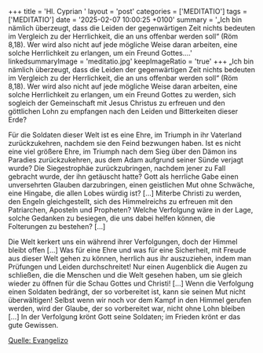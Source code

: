 +++
title = 'Hl. Cyprian  '
layout = 'post'
categories = ['MEDITATIO']
tags = ['MEDITATIO']
date = '2025-02-07 10:00:25 +0100'
summary = '„Ich bin nämlich überzeugt, dass die Leiden der gegenwärtigen Zeit nichts bedeuten im Vergleich zu der Herrlichkeit, die an uns offenbar werden soll“ (Röm 8,18). Wer wird also nicht auf jede mögliche Weise daran arbeiten, eine solche Herrlichkeit zu erlangen, um ein Freund Gottes....'
linkedsummaryImage = 'meditatio.jpg'
keepImageRatio = 'true'
+++
„Ich bin nämlich überzeugt, dass die Leiden der gegenwärtigen Zeit nichts bedeuten im Vergleich zu der Herrlichkeit, die an uns offenbar werden soll“ (Röm 8,18). Wer wird also nicht auf jede mögliche Weise daran arbeiten, eine solche Herrlichkeit zu erlangen, um ein Freund Gottes zu werden, sich sogleich der Gemeinschaft mit Jesus Christus zu erfreuen und den göttlichen Lohn zu empfangen nach den Leiden und Bitterkeiten dieser Erde?

Für die Soldaten dieser Welt ist es eine Ehre, im Triumph in ihr Vaterland zurückzukehren, nachdem sie den Feind bezwungen haben.<!--more--> Ist es nicht eine viel größere Ehre, im Triumph nach dem Sieg über den Dämon ins Paradies zurückzukehren, aus dem Adam aufgrund seiner Sünde verjagt wurde? Die Siegestrophäe zurückzubringen, nachdem jener zu Fall gebracht wurde, der ihn getäuscht hatte? Gott als herrliche Gabe einen unversehrten Glauben darzubringen, einen geistlichen Mut ohne Schwäche, eine Hingabe, die allen Lobes würdig ist? […] Miterbe Christi zu werden, den Engeln gleichgestellt, sich des Himmelreichs zu erfreuen mit den Patriarchen, Aposteln und Propheten? Welche Verfolgung wäre in der Lage, solche Gedanken zu besiegen, die uns dabei helfen können, die Folterungen zu bestehen? […]

Die Welt kerkert uns ein während ihrer Verfolgungen, doch der Himmel bleibt offen […] Was für eine Ehre und was für eine Sicherheit, mit Freude aus dieser Welt gehen zu können, herrlich aus ihr auszuziehen, indem man Prüfungen und Leiden durchschreitet! Nur einen Augenblick die Augen zu schließen, die die Menschen und die Welt gesehen haben, um sie gleich wieder zu öffnen für die Schau Gottes und Christi! […] Wenn die Verfolgung einen Soldaten bedrängt, der so vorbereitet ist, kann sie seinen Mut nicht überwältigen! Selbst wenn wir noch vor dem Kampf in den Himmel gerufen werden, wird der Glaube, der so vorbereitet war, nicht ohne Lohn bleiben […] In der Verfolgung krönt Gott seine Soldaten; im Frieden krönt er das gute Gewissen.

[Quelle: Evangelizo](https://evangeliumtagfuertag.org/DE/gospel)
